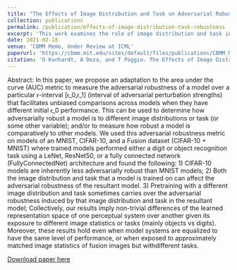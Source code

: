 ```yaml
---
title: "The Effects of Image Distribution and Task on Adversarial Robustness"
collection: publications
permalink: /publication/effects-of-image-distribution-task-robustness
excerpt: 'This work examines the role of image distribution and task in the adversarial robustness in the resultant model.'
date: 2021-02-18
venue: 'CBMM Memo, Under Review at ICML'
paperurl: 'https://cbmm.mit.edu/sites/default/files/publications/CBMM_Memo_116_2.pdf'
citation: 'O Kunhardt, A Deza, and T Poggio. The Effects of Image Distribution and Task on Adversarial Robustness, MIT CBMM Memo #116, under review at ICML 2021'
---
```


Abstract: In this paper, we propose an adaptation to the area under the curve (AUC) metric to  measure the adversarial robustness of a model over a particular 𝜖-interval [𝜖_0,𝜖_1] (interval of adversarial perturbation strengths) that facilitates unbiased comparisons across models when they have different initial 𝜖_0 performance. This can be used to determine how adversarially robust a model is to different image distributions or task (or some other variable); and/or to measure how robust a model is comparatively to other models. We used this adversarial robustness metric on models of an MNIST, CIFAR-10, and a Fusion dataset (CIFAR-10 + MNIST) where trained models performed either a digit or object recognition task using a LeNet, ResNet50, or a fully connected network (FullyConnectedNet) architecture and found the following: 1) CIFAR-10 models are inherently less adversarially robust than MNIST models; 2) Both the image distribution and task that a model is trained on can affect the adversarial robustness of the resultant model. 3) Pretraining with a different image distribution and task sometimes carries over the adversarial robustness induced by that image distribution and task in the resultant model; Collectively, our results imply non-trivial differences of the learned representation space of one perceptual system over another given its exposure to different image statistics or tasks (mainly objects vs digits). Moreover, these results hold even when  model  systems are equalized to have the same level of performance, or when exposed to approximately matched image statistics of fusion images but withdifferent tasks.

[Download paper here](https://cbmm.mit.edu/sites/default/files/publications/CBMM_Memo_116_2.pdf)